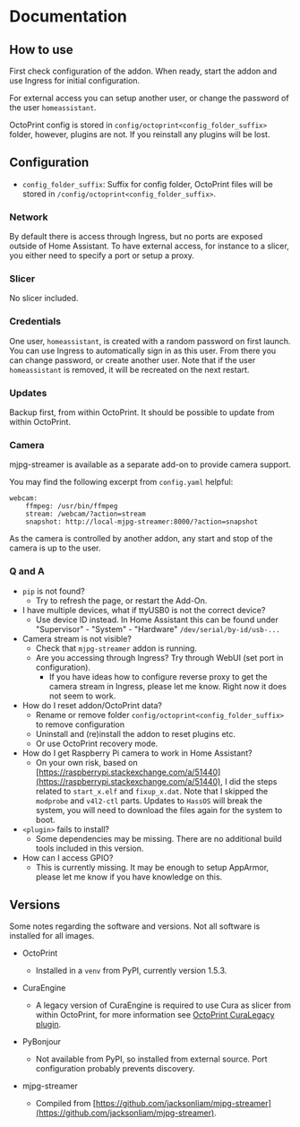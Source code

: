 # Documentation

## How to use

First check configuration of the addon. When ready, start the addon and use Ingress for initial configuration.

For external access you can setup another user, or change the password of the user `homeassistant`.

OctoPrint config is stored in `config/octoprint<config_folder_suffix>` folder, however, plugins are not. If you reinstall any plugins will be lost.

## Configuration

- `config_folder_suffix`: Suffix for config folder, OctoPrint files will be stored in `/config/octoprint<config_folder_suffix>`.

### Network

By default there is access through Ingress, but no ports are exposed outside of Home Assistant. To have external access, for instance to a slicer, you either need to specify a port or setup a proxy.

### Slicer

No slicer included.

### Credentials

One user, `homeassistant`, is created with a random password on first launch. You can use Ingress to automatically sign in as this user. From there you can change password, or create another user. Note that if the user `homeassistant` is removed, it will be recreated on the next restart.

### Updates

Backup first, from within OctoPrint. It should be possible to update from within OctoPrint.

### Camera

mjpg-streamer is available as a separate add-on to provide camera support.

You may find the following excerpt from `config.yaml` helpful:

```
webcam:
    ffmpeg: /usr/bin/ffmpeg
    stream: /webcam/?action=stream
    snapshot: http://local-mjpg-streamer:8000/?action=snapshot
```

As the camera is controlled by another addon, any start and stop of the camera is up to the user.

### Q and A

- `pip` is not found?
  - Try to refresh the page, or restart the Add-On.
- I have multiple devices, what if ttyUSB0 is not the correct device?
  - Use device ID instead. In Home Assistant this can be found under "Supervisor" - "System" - "Hardware" `/dev/serial/by-id/usb-...`
- Camera stream is not visible?
  - Check that `mjpg-streamer` addon is running.
  - Are you accessing through Ingress? Try through WebUI (set port in configuration).
    - If you have ideas how to configure reverse proxy to get the camera stream in Ingress, please let me know. Right now it does not seem to work.
- How do I reset addon/OctoPrint data?
  - Rename or remove folder `config/octoprint<config_folder_suffix>` to remove configuration
  - Uninstall and (re)install the addon to reset plugins etc.
  - Or use OctoPrint recovery mode.
- How do I get Raspberry Pi camera to work in Home Assistant?
  - On your own risk, based on [https://raspberrypi.stackexchange.com/a/51440](https://raspberrypi.stackexchange.com/a/51440), I did the steps related to `start_x.elf` and `fixup_x.dat`. Note that I skipped the `modprobe` and `v4l2-ctl` parts. Updates to `HassOS` will break the system, you will need to download the files again for the system to boot.
- `<plugin>` fails to install?
  - Some dependencies may be missing. There are no additional build tools included in this version.
- How can I access GPIO?
  - This is currently missing. It may be enough to setup AppArmor, please let me know if you have knowledge on this.

## Versions

Some notes regarding the software and versions.
Not all software is installed for all images.

- OctoPrint
  - Installed in a `venv` from PyPI, currently version 1.5.3.

- CuraEngine
  - A legacy version of CuraEngine is required to use Cura as slicer from within OctoPrint, for more information see [OctoPrint CuraLegacy plugin](https://plugins.octoprint.org/plugins/curalegacy/).

- PyBonjour
  - Not available from PyPI, so installed from external source. Port configuration probably prevents discovery.

- mjpg-streamer
  - Compiled from [https://github.com/jacksonliam/mjpg-streamer](https://github.com/jacksonliam/mjpg-streamer).
